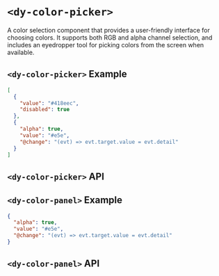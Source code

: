 # `<dy-color-picker>`

A color selection component that provides a user-friendly interface for choosing colors. It supports both RGB and alpha channel selection, and includes an eyedropper tool for picking colors from the screen when available.

## `<dy-color-picker>` Example

<gbp-example name="dy-color-picker" src="https://esm.sh/duoyun-ui/elements/color-picker">

```json
[
  {
    "value": "#418eec",
    "disabled": true
  },
  {
    "alpha": true,
    "value": "#e5e",
    "@change": "(evt) => evt.target.value = evt.detail"
  }
]
```

</gbp-example>

## `<dy-color-picker>` API

<gbp-api src="/src/elements/color-picker.ts"></gbp-api>

## `<dy-color-panel>` Example

<gbp-example name="dy-color-panel" src="https://esm.sh/duoyun-ui/elements/color-panel">

```json
{
  "alpha": true,
  "value": "#e5e",
  "@change": "(evt) => evt.target.value = evt.detail"
}
```

</gbp-example>

## `<dy-color-panel>` API

<gbp-api src="/src/elements/color-panel.ts"></gbp-api>
